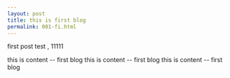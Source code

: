 ```yaml
---
layout: post
title: this is first blog
permalink: 001-fi.html
---
```

first post test , 11111  

<!--more-->
this is content -- first blog
this is content -- first blog
this is content -- first blog

